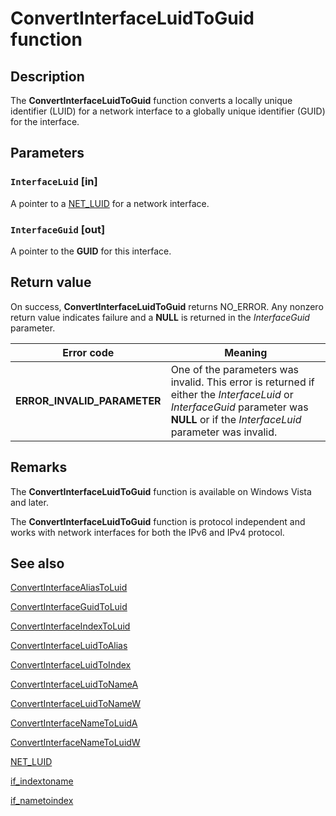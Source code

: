 # ConvertInterfaceLuidToGuid function

## Description

The
**ConvertInterfaceLuidToGuid** function converts a locally unique identifier (LUID) for a network interface to a globally unique identifier (GUID) for the interface.

## Parameters

### `InterfaceLuid` [in]

A pointer to a [NET_LUID](https://learn.microsoft.com/windows/desktop/api/ifdef/ns-ifdef-net_luid_lh) for a network interface.

### `InterfaceGuid` [out]

A pointer to the **GUID** for this interface.

## Return value

On success,
**ConvertInterfaceLuidToGuid** returns NO_ERROR. Any nonzero return value indicates failure and a **NULL** is returned in the *InterfaceGuid* parameter.

| Error code | Meaning |
| --- | --- |
| **ERROR_INVALID_PARAMETER** | One of the parameters was invalid. This error is returned if either the *InterfaceLuid* or *InterfaceGuid* parameter was **NULL** or if the *InterfaceLuid* parameter was invalid. |

## Remarks

The **ConvertInterfaceLuidToGuid** function is available on Windows Vista and later.

The **ConvertInterfaceLuidToGuid** function is protocol independent and works with network interfaces for both the IPv6 and IPv4 protocol.

## See also

[ConvertInterfaceAliasToLuid](https://learn.microsoft.com/windows/desktop/api/netioapi/nf-netioapi-convertinterfacealiastoluid)

[ConvertInterfaceGuidToLuid](https://learn.microsoft.com/windows/desktop/api/netioapi/nf-netioapi-convertinterfaceguidtoluid)

[ConvertInterfaceIndexToLuid](https://learn.microsoft.com/windows/desktop/api/netioapi/nf-netioapi-convertinterfaceindextoluid)

[ConvertInterfaceLuidToAlias](https://learn.microsoft.com/windows/desktop/api/netioapi/nf-netioapi-convertinterfaceluidtoalias)

[ConvertInterfaceLuidToIndex](https://learn.microsoft.com/windows/desktop/api/netioapi/nf-netioapi-convertinterfaceluidtoindex)

[ConvertInterfaceLuidToNameA](https://learn.microsoft.com/windows/desktop/api/netioapi/nf-netioapi-convertinterfaceluidtonamea)

[ConvertInterfaceLuidToNameW](https://learn.microsoft.com/windows/desktop/api/netioapi/nf-netioapi-convertinterfaceluidtonamew)

[ConvertInterfaceNameToLuidA](https://learn.microsoft.com/windows/desktop/api/netioapi/nf-netioapi-convertinterfacenametoluida)

[ConvertInterfaceNameToLuidW](https://learn.microsoft.com/windows/desktop/api/netioapi/nf-netioapi-convertinterfacenametoluidw)

[NET_LUID](https://learn.microsoft.com/windows/desktop/api/ifdef/ns-ifdef-net_luid_lh)

[if_indextoname](https://learn.microsoft.com/windows/desktop/api/netioapi/nf-netioapi-if_indextoname)

[if_nametoindex](https://learn.microsoft.com/windows/desktop/api/netioapi/nf-netioapi-if_nametoindex)